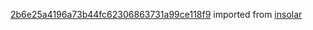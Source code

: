 [2b6e25a4196a73b44fc62306863731a99ce118f9](https://github.com/insolar/insolar/commit/2b6e25a4196a73b44fc62306863731a99ce118f9) imported from [insolar](https://github.com/insolar/insolar)
